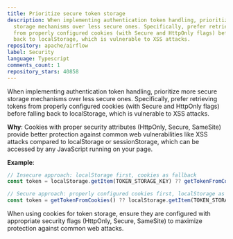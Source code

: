 ```yaml
---
title: Prioritize secure token storage
description: When implementing authentication token handling, prioritize more secure
  storage mechanisms over less secure ones. Specifically, prefer retrieving tokens
  from properly configured cookies (with Secure and HttpOnly flags) before falling
  back to localStorage, which is vulnerable to XSS attacks.
repository: apache/airflow
label: Security
language: Typescript
comments_count: 1
repository_stars: 40858
---
```


When implementing authentication token handling, prioritize more secure storage mechanisms over less secure ones. Specifically, prefer retrieving tokens from properly configured cookies (with Secure and HttpOnly flags) before falling back to localStorage, which is vulnerable to XSS attacks.

**Why**: Cookies with proper security attributes (HttpOnly, Secure, SameSite) provide better protection against common web vulnerabilities like XSS attacks compared to localStorage or sessionStorage, which can be accessed by any JavaScript running on your page.

**Example**:
```typescript
// Insecure approach: localStorage first, cookies as fallback
const token = localStorage.getItem(TOKEN_STORAGE_KEY) ?? getTokenFromCookies();

// Secure approach: properly configured cookies first, localStorage as fallback
const token = getTokenFromCookies() ?? localStorage.getItem(TOKEN_STORAGE_KEY);
```

When using cookies for token storage, ensure they are configured with appropriate security flags (HttpOnly, Secure, SameSite) to maximize protection against common web attacks.